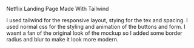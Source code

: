 Netflix Landing Page Made With Tailwind

I used tailwind for the responsive layout, stying for the tex and spacing.
I used normal css for the styling and animation of the buttons and form.
I wasnt a fan of the original look of the mockup so I added some border radius and blur to make it look more modern.
